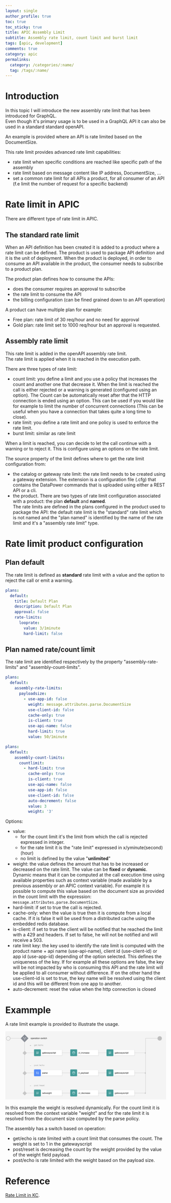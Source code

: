 ```yaml
---
layout: single
author_profile: true
toc: true
toc_sticky: true
title: APIC Assembly Limit
subtitle: Assembly rate limit, count limit and burst limit
tags: [apic, development]
comments: true
category: apic
permalinks:
  category: /categories/:name/
  tag: /tags/:name/
---
```

# Introduction

In this topic I will introduce the new assembly rate limit that has been introduced for GraphQL.  
Even though it's primary usage is to be used in a GraphQL API it can also be used in a standard standard openAPI.  

An example is provided where an API is rate limited based on the DocumentSize.

This rate limit provides advanced rate limit capabilities:  
- rate limit when specific conditions are reached like specific path of the assembly
- rate limit based on message content like IP address, DocumentSize, ...
- set a common rate limit for all APIs a product, for all consumer of an API (f.e limit the number of request for a specific backend)

# Rate limit in APIC
There are different type of rate limit in APIC.

## The **standard** rate limit

When an API definition has been created it is added to a product where a rate limit can be defined. 
The product is used to package API definition and it is the unit of deployment. 
When the product is deployed, in order to consume an API available in the product, the consumer needs to subscribe to a product plan.  

The product plan defines how to consume the APIs:
- does the consumer requires an approval to subscribe
- the rate limit to consume the API 
- the billing configuration (can be fined grained down to an API operation) 

A product can have multiple plan for example:
- Free plan: rate limit of 30 req/hour and no need for approval
- Gold plan: rate limit set to 1000 req/hour but an approval is requested.

## Assembly rate limit

This rate limit is added in the openAPI assembly rate limit.  
The rate limit is applied when it is reached in the execution path. 

There are three types of rate limit:
- count limit: you define a limit and you use a policy that increases the count and another one that decrease it. When the limit is reached the call is either rejected or a warning is generated (configured using an option). The Count can be automatically reset after that the HTTP connection is ended using an option. This can be used if you would like for example to limit the number of concurrent connections (This can be useful when you have a connection that takes quite a long time to close).
- rate limit: you define a rate limit and one policy is used to enforce the rate limit. 
- burst limit: similar as rate limit

When a limit is reached, you can decide to let the call continue with a warning or to reject it. This is configure using an options on the rate limit.

The source property of the limit defines where to get the rate limit configuration from: 
- the catalog or gateway rate limit: the rate limit needs to be created using a gateway extension. The extension is a configuration file (.cfg) that contains the DataPower commands that is uploaded using either a REST API or a cli.
- the product. There are two types of rate limit configuration associated with a product: the plan **default** and **named**.  
The rate limits are defined in the plans configured in the product used to package the API: the default rate limit is the "standard" rate limit which is not named and the "plan named" is identified by the name of the rate limit and it's a "assembly rate limit" type. 

# Rate limit product configuration

## Plan default
The rate limit is defined as **standard** rate limit with a value and the option to reject the call or emit a warning.

```yaml 
plans:
  default:
    title: Default Plan
    description: Default Plan
    approval: false
    rate-limits:
      looprate:
        value: 3/1minute
        hard-limit: false
```

## Plan named rate/count limit

The rate limit are identified respectively by the property "assembly-rate-limits" and "assembly-count-limits".


```yaml 
plans:
  default:
    assembly-rate-limits:
      payloadsize:
        - use-app-id: false
          weight: message.attributes.parse.DocumentSize
          use-client-id: false
          cache-only: true
          is-client: true
          use-api-name: false
          hard-limit: true
          value: 50/1minute
```

```yaml 
plans:
  default:
    assembly-count-limits:
      countlimit:
        - hard-limit: true
          cache-only: true
          is-client: true
          use-api-name: false
          use-app-id: false
          use-client-id: false
          auto-decrement: false
          value: 3
          weight: '3'
```
Options:
- value: 
    - for the count limit it's the limit from which the call is rejected expressed in integer. 
    - for the rate limit it is the "rate limit" expressed in x/yminute(second)(hour)
    - no limit is defined by the value "**unlimited**"
- weight: the value defines the amount that has to be increased or decreased on the rate limit. The value can be **fixed** or **dynamic**. Dynamic means that it can be computed at the call execution time using available properties such as context variable (made available by a previous assembly or an APIC context variable). For example it is possible to compute this value based on the document size as provided in the count limit with the expression: `message.attributes.parse.DocumentSize`.
- hard-limit: if set to true the call is rejected.
- cache-only: when the value is true then it is compute from a local cache. If it is false it will be used from a distributed cache using the embedded redis database.
- is-client: if set to true the client will be notified that he reached the limit with a 429 and headers. If set to false, he will not be notified and will receive a 503.
- rate limit key: the key used to identify the rate limit is computed with the product name + api name (use-api-name), client id (use-client-id) or app id (use-app-id) depending of the option selected. This defines the uniqueness of the key. If for example all these options are false, the key will be not impacted by who is consuming this API and the rate limit will be applied to all consumer without difference. If on the other hand the use-client-id is set to true, the key name will be resolved using the client id and this will be different from one app to another.
- auto-decrement: reset the value when the http connection is closed

# Exammple
A rate limit example is provided to illustrate the usage.

![assembly rate limit](/assets/images/apic/assemblyratelimit.png)

In this example the weight is resolved dynamically. For the count limit it is resolved from the context variable "weight" and for the rate limit it is resolved from the document size computed by the parse policy.

The assembly has a switch based on operation:
- get/echo is rate limited with a count limit that consumes the count. The weight is set to 1 in the gatewayscript
- post/reset is decreasing the count by the weight provided by the value of the weight field payload.
- post/echo is rate limited with the weight based on the payload size.

# Reference
[Rate Limit in KC](https://www.ibm.com/docs/en/api-connect/10.0.x?topic=policies-rate-limit).

